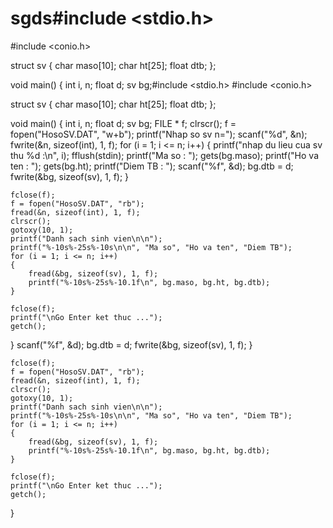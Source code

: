 # sgds#include <stdio.h>
#include <conio.h>

struct sv
{
	char maso[10];
	char ht[25];
	float dtb;
};

void main()
{
	int i, n;
	float d;
	sv bg;#include <stdio.h>
#include <conio.h>

struct sv
{
	char maso[10];
	char ht[25];
	float dtb;
};

void main()
{
	int i, n;
	float d;
	sv bg;
	FILE * f;
	clrscr();
	f = fopen("HosoSV.DAT", "w+b");
	printf("Nhap so sv n=");
	scanf("%d", &n);
	fwrite(&n, sizeof(int), 1, f);
	for (i = 1; i <= n; i++)
	{
		printf("nhap du lieu cua sv thu %d :\n", i);
		fflush(stdin);
		printf("Ma so : ");
		gets(bg.maso);
		printf("Ho va ten : ");
		gets(bg.ht);
		printf("Diem TB : ");
		scanf("%f", &d);
		bg.dtb = d;
		fwrite(&bg, sizeof(sv), 1, f);
	}

	fclose(f);
	f = fopen("HosoSV.DAT", "rb");
	fread(&n, sizeof(int), 1, f);
	clrscr();
	gotoxy(10, 1);
	printf("Danh sach sinh vien\n\n");
	printf("%-10s%-25s%-10s\n\n", "Ma so", "Ho va ten", "Diem TB");
	for (i = 1; i <= n; i++)
	{
		fread(&bg, sizeof(sv), 1, f);
		printf("%-10s%-25s%-10.1f\n", bg.maso, bg.ht, bg.dtb);
	}

	fclose(f);
	printf("\nGo Enter ket thuc ...");
	getch();
}
		scanf("%f", &d);
		bg.dtb = d;
		fwrite(&bg, sizeof(sv), 1, f);
	}

	fclose(f);
	f = fopen("HosoSV.DAT", "rb");
	fread(&n, sizeof(int), 1, f);
	clrscr();
	gotoxy(10, 1);
	printf("Danh sach sinh vien\n\n");
	printf("%-10s%-25s%-10s\n\n", "Ma so", "Ho va ten", "Diem TB");
	for (i = 1; i <= n; i++)
	{
		fread(&bg, sizeof(sv), 1, f);
		printf("%-10s%-25s%-10.1f\n", bg.maso, bg.ht, bg.dtb);
	}

	fclose(f);
	printf("\nGo Enter ket thuc ...");
	getch();
}
